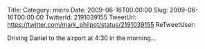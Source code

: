 Title: 
Category: micro
Date: 2009-06-16T00:00:00
Slug: 2009-06-16T00:00:00
TwitterId: 2191039155
TweetUrl: https://twitter.com/mark_philpot/status/2191039155
ReTweetUser: 

Driving Daniel to the airport at 4:30 in the morning...